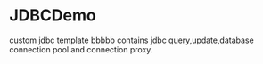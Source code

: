 # JDBCDemo
custom jdbc template 
bbbbb
contains jdbc query,update,database connection pool and connection proxy.
